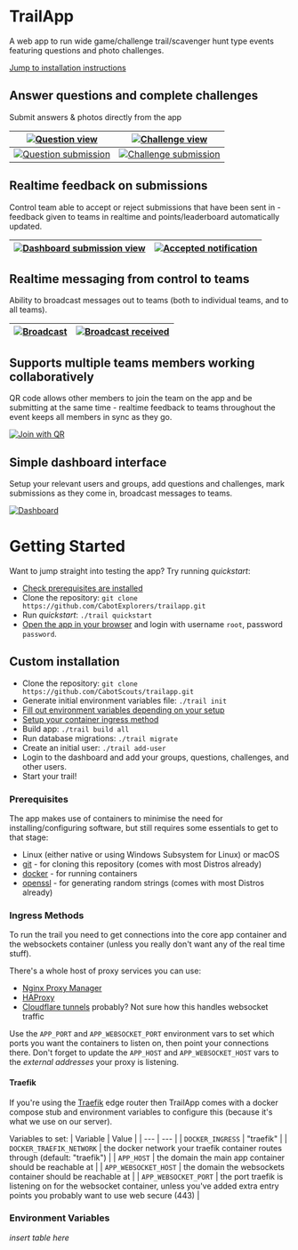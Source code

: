 # TrailApp
A web app to run wide game/challenge trail/scavenger hunt type events featuring questions and photo challenges.

[Jump to installation instructions](#getting-started)

## Answer questions and complete challenges
Submit answers & photos directly from the app

| [![Question view](docs/questions.png)](docs/questions.png) | [![Challenge view](docs/challenges.png)](docs/challenges.png) |
| --- | --- |
| [![Question submission](docs/question-submission.png)](docs/question-submission.png) | [![Challenge submission](docs/challenge-submission.jpg)](docs/challenge-submission.jpg) |

## Realtime feedback on submissions
Control team able to accept or reject submissions that have been sent in - feedback given to teams in realtime and points/leaderboard automatically updated.

| [![Dashboard submission view](docs/submission-received.jpg)](docs/submission-received.jpg) | [![Accepted notification](docs/submission-accepted.png)](docs/submission-accepted.png) |
| --- | --- |

## Realtime messaging from control to teams
Ability to broadcast messages out to teams (both to individual teams, and to all teams).

| [![Broadcast](docs/broadcast.png)](docs/broadcast.png) | [![Broadcast received](docs/broadcast-received.png)](docs/broadcast-received.png) |
| --- | --- |

## Supports multiple teams members working collaboratively
QR code allows other members to join the team on the app and be submitting at the same time - realtime feedback to teams throughout the event keeps all members in sync as they go.

[![Join with QR](docs/join-qr.png)](docs/join-qr.png)

## Simple dashboard interface
Setup your relevant users and groups, add questions and challenges, mark submissions as they come in, broadcast messages to teams.

[![Dashboard](docs/dashboard.png)](docs/dashboard.png)

# Getting Started
Want to jump straight into testing the app? Try running *quickstart*:

- [Check prerequisites are installed](#prerequisites)
- Clone the repository: `git clone https://github.com/CabotExplorers/trailapp.git`
- Run *quickstart*: `./trail quickstart`
- [Open the app in your browser](http://127.0.0.1:8000/login) and login with username `root`, password `password`.

## Custom installation
- Clone the repository: `git clone https://github.com/CabotScouts/trailapp.git`
- Generate initial environment variables file: `./trail init`
- [Fill out environment variables depending on your setup](#environment-variables)
- [Setup your container ingress method](#ingress-methods)
- Build app: `./trail build all`
- Run database migrations: `./trail migrate`
- Create an initial user: `./trail add-user`
- Login to the dashboard and add your groups, questions, challenges, and other users.
- Start your trail!

### Prerequisites
The app makes use of containers to minimise the need for installing/configuring software, but still requires some essentials to get to that stage:

- Linux (either native or using Windows Subsystem for Linux) or macOS
- [git](https://github.com/git-guides/install-git) - for cloning this repository (comes with most Distros already)
- [docker](https://docs.docker.com/engine/install/) - for running containers
- [openssl](https://www.openssl.org/) - for generating random strings (comes with most Distros already)

### Ingress Methods
To run the trail you need to get connections into the core app container and the websockets container (unless you really don't want any of the real time stuff).

There's a whole host of proxy services you can use:
- [Nginx Proxy Manager](https://nginxproxymanager.com/)
- [HAProxy](http://www.haproxy.org/)
- [Cloudflare tunnels](https://www.cloudflare.com/en-gb/products/tunnel/) probably? Not sure how this handles websocket traffic

Use the `APP_PORT` and `APP_WEBSOCKET_PORT` environment vars to set which ports you want the containers to listen on, then point your connections there. Don't forget to update the `APP_HOST` and `APP_WEBSOCKET_HOST` vars to the *external addresses* your proxy is listening.

#### Traefik
If you're using the [Traefik](https://doc.traefik.io/traefik/) edge router then TrailApp comes with a docker compose stub and environment variables to configure this (because it's what we use on our server).

Variables to set:
| Variable | Value |
| --- | --- |
| `DOCKER_INGRESS` | "traefik" |
| `DOCKER_TRAEFIK_NETWORK` | the docker network your traefik container routes through (default: "traefik") |
| `APP_HOST` | the domain the main app container should be reachable at |
| `APP_WEBSOCKET_HOST` | the domain the websockets container should be reachable at |
| `APP_WEBSOCKET_PORT` | the port traefik is listening on for the websocket container, unless you've added extra entry points you probably want to use web secure (443) |

### Environment Variables
*insert table here*
